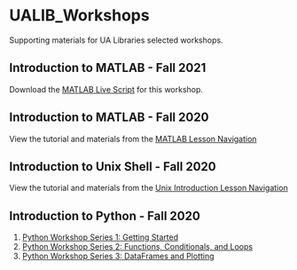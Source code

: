 # UALIB_Workshops

Supporting materials for UA Libraries selected workshops.

## Introduction to MATLAB - Fall 2021

Download the [MATLAB Live Script](https://github.com/vfscalfani/UALIB_Workshops/blob/master/01_MATLAB_fall_2021/live_script) for this workshop.

## Introduction to MATLAB - Fall 2020

View the tutorial and materials from the [MATLAB Lesson Navigation](https://github.com/vfscalfani/UALIB_Workshops/blob/master/01_MATLAB_fall_2020/01_MATLAB_Introduction.md)

## Introduction to Unix Shell - Fall 2020

View the tutorial and materials from the [Unix Introduction Lesson Navigation](https://github.com/vfscalfani/UALIB_Workshops/blob/master/02_Unix_fall_2020/01_Unix_Introduction.md)

## Introduction to Python - Fall 2020

   1. [Python Workshop Series 1: Getting Started](https://github.com/vfscalfani/UALIB_Workshops/blob/master/03_Python_fall_2020/notebooks/Rodgers_PythonWorkshop01_GettingStarted.ipynb)
   2. [Python Workshop Series 2: Functions, Conditionals, and Loops](https://github.com/vfscalfani/UALIB_Workshops/blob/master/03_Python_fall_2020/notebooks/Rodgers_PythonWorkshop02_functions_Loops_Choices2.ipynb)
   3. [Python Workshop Series 3: DataFrames and Plotting](https://github.com/vfscalfani/UALIB_Workshops/blob/master/03_Python_fall_2020/notebooks/Rodgers_PythonWorkshop03_dataframes_plots_v2.ipynb)

